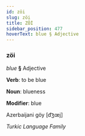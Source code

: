 ```yaml
---
id: zöi
slug: zöi
title: ZÖİ
sidebar_position: 477
hoverText: blue § Adjective
---
```


### zöi

*blue* **§** Adjective

**Verb**: to be blue

**Noun**: blueness

**Modifier**: blue

Azerbaijani göy [d͡ʒœj]

*Turkic Language Family*